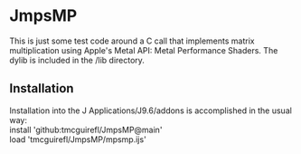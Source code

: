 # JmpsMP
This is just some test code around a C call that implements matrix multiplication using Apple's 
Metal API: Metal Performance Shaders. The dylib is included in the /lib directory.

## Installation
Installation into the J Applications/J9.6/addons is accomplished in the usual way: <br>
install 'github:tmcguirefl/JmpsMP@main'<br>
load 'tmcguirefl/JmpsMP/mpsmp.ijs'<br>


